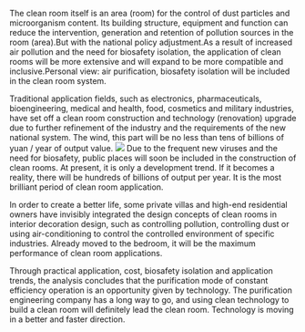 The clean room itself is an area (room) for the control of dust particles and microorganism content. Its building structure, equipment and function can reduce the intervention, generation and retention of pollution sources in the room (area).But with the national policy adjustment.As a result of increased air pollution and the need for biosafety isolation, the application of clean rooms will be more extensive and will expand to be more compatible and inclusive.Personal view: air purification, biosafety isolation will be included in the clean room system.

Traditional application fields, such as electronics, pharmaceuticals, bioengineering, medical and health, food, cosmetics and military industries, have set off a clean room construction and technology (renovation) upgrade due to further refinement of the industry and the requirements of the new national system. The wind, this part will be no less than tens of billions of yuan / year of output value.
<img src="https://stat.ameba.jp/user_images/20190529/18/wonzonecons/38/d1/p/o0500037514418481431.png"/>
Due to the frequent new viruses and the need for biosafety, public places will soon be included in the construction of clean rooms. At present, it is only a development trend. If it becomes a reality, there will be hundreds of billions of output per year. It is the most brilliant period of clean room application.

In order to create a better life, some private villas and high-end residential owners have invisibly integrated the design concepts of clean rooms in interior decoration design, such as controlling pollution, controlling dust or using air-conditioning to control the controlled environment of specific industries. Already moved to the bedroom, it will be the maximum performance of clean room applications.

Through practical application, cost, biosafety isolation and application trends, the analysis concludes that the purification mode of constant efficiency operation is an opportunity given by technology. The purification engineering company has a long way to go, and using clean technology to build a clean room will definitely lead the clean room. Technology is moving in a better and faster direction.
